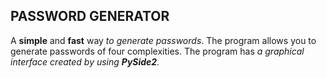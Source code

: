 <h2>PASSWORD GENERATOR</h2>

A <b>simple</b> and <b>fast</b> way <i>to generate passwords</i>. The program allows you to generate passwords of four complexities. The program has <i>a graphical interface<i> created by
using <b>PySide2</b>.